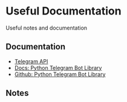 # Useful Documentation

Useful notes and documentation

## Documentation

- [Telegram API](https://core.telegram.org/bots/api)
- [Docs: Python Telegram Bot Library](https://docs.python-telegram-bot.org/en/v20.0a1/)
- [Github: Python Telegram Bot Library](https://github.com/python-telegram-bot/python-telegram-bot)

## Notes
